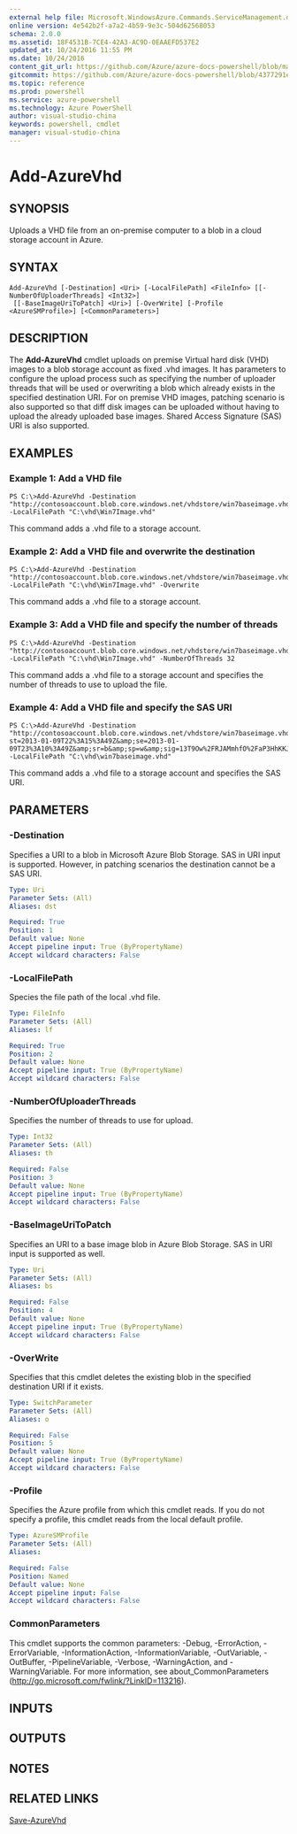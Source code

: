 ```yaml
---
external help file: Microsoft.WindowsAzure.Commands.ServiceManagement.dll-Help.xml
online version: 4e542b2f-a7a2-4b59-9e3c-504d62568053
schema: 2.0.0
ms.assetid: 18F4531B-7CE4-42A3-AC9D-0EAAEFD537E2
updated_at: 10/24/2016 11:55 PM
ms.date: 10/24/2016
content_git_url: https://github.com/Azure/azure-docs-powershell/blob/master/azureps-cmdlets-docs/ServiceManagement/Azure.Service/v3.0.0/Add-AzureVhd.md
gitcommit: https://github.com/Azure/azure-docs-powershell/blob/4377291ee360e58e2c1c5d644155daf6a0279055/azureps-cmdlets-docs/ServiceManagement/Azure.Service/v3.0.0/Add-AzureVhd.md
ms.topic: reference
ms.prod: powershell
ms.service: azure-powershell
ms.technology: Azure PowerShell
author: visual-studio-china
keywords: powershell, cmdlet
manager: visual-studio-china
---
```


# Add-AzureVhd

## SYNOPSIS
Uploads a VHD file from an on-premise computer to a blob in a cloud storage account in Azure.

## SYNTAX

```
Add-AzureVhd [-Destination] <Uri> [-LocalFilePath] <FileInfo> [[-NumberOfUploaderThreads] <Int32>]
 [[-BaseImageUriToPatch] <Uri>] [-OverWrite] [-Profile <AzureSMProfile>] [<CommonParameters>]
```

## DESCRIPTION
The **Add-AzureVhd** cmdlet uploads on premise Virtual hard disk (VHD) images to a blob storage account as fixed .vhd images.
It has parameters to configure the upload process such as specifying the number of uploader threads that will be used or overwriting a blob which already exists in the specified destination URI.
For on premise VHD images, patching scenario is also supported so that diff disk images can be uploaded without having to upload the already uploaded base images. 
Shared Access Signature (SAS) URI is also supported.

## EXAMPLES

### Example 1: Add a VHD file
```
PS C:\>Add-AzureVhd -Destination "http://contosoaccount.blob.core.windows.net/vhdstore/win7baseimage.vhd" -LocalFilePath "C:\vhd\Win7Image.vhd"
```

This command adds a .vhd file to a storage account.

### Example 2: Add a VHD file and overwrite the destination
```
PS C:\>Add-AzureVhd -Destination "http://contosoaccount.blob.core.windows.net/vhdstore/win7baseimage.vhd" -LocalFilePath "C:\vhd\Win7Image.vhd" -Overwrite
```

This command adds a .vhd file to a storage account.

### Example 3: Add a VHD file and specify the number of threads
```
PS C:\>Add-AzureVhd -Destination "http://contosoaccount.blob.core.windows.net/vhdstore/win7baseimage.vhd" -LocalFilePath "C:\vhd\Win7Image.vhd" -NumberOfThreads 32
```

This command adds a .vhd file to a storage account and specifies the number of threads to use to upload the file.

### Example 4: Add a VHD file and specify the SAS URI
```
PS C:\>Add-AzureVhd -Destination "http://contosoaccount.blob.core.windows.net/vhdstore/win7baseimage.vhd?st=2013-01-09T22%3A15%3A49Z&amp;se=2013-01-09T23%3A10%3A49Z&amp;sr=b&amp;sp=w&amp;sig=13T9Ow%2FRJAMmhfO%2FaP3HhKKJ6AY093SmveOSIV4%2FR7w%3D" -LocalFilePath "C:\vhd\win7baseimage.vhd"
```

This command adds a .vhd file to a storage account and specifies the SAS URI.

## PARAMETERS

### -Destination
Specifies a URI to a blob in Microsoft Azure Blob Storage.
SAS in URI input is supported.
However, in patching scenarios the destination cannot be a SAS URI.

```yaml
Type: Uri
Parameter Sets: (All)
Aliases: dst

Required: True
Position: 1
Default value: None
Accept pipeline input: True (ByPropertyName)
Accept wildcard characters: False
```

### -LocalFilePath
Species the file path of the local .vhd file.

```yaml
Type: FileInfo
Parameter Sets: (All)
Aliases: lf

Required: True
Position: 2
Default value: None
Accept pipeline input: True (ByPropertyName)
Accept wildcard characters: False
```

### -NumberOfUploaderThreads
Specifies the number of threads to use for upload.

```yaml
Type: Int32
Parameter Sets: (All)
Aliases: th

Required: False
Position: 3
Default value: None
Accept pipeline input: True (ByPropertyName)
Accept wildcard characters: False
```

### -BaseImageUriToPatch
Specifies an URI to a base image blob in Azure Blob Storage.
SAS in URI input is supported as well.

```yaml
Type: Uri
Parameter Sets: (All)
Aliases: bs

Required: False
Position: 4
Default value: None
Accept pipeline input: True (ByPropertyName)
Accept wildcard characters: False
```

### -OverWrite
Specifies that this cmdlet deletes the existing blob in the specified destination URI if it exists.

```yaml
Type: SwitchParameter
Parameter Sets: (All)
Aliases: o

Required: False
Position: 5
Default value: None
Accept pipeline input: True (ByPropertyName)
Accept wildcard characters: False
```

### -Profile
Specifies the Azure profile from which this cmdlet reads.
If you do not specify a profile, this cmdlet reads from the local default profile.

```yaml
Type: AzureSMProfile
Parameter Sets: (All)
Aliases: 

Required: False
Position: Named
Default value: None
Accept pipeline input: False
Accept wildcard characters: False
```

### CommonParameters
This cmdlet supports the common parameters: -Debug, -ErrorAction, -ErrorVariable, -InformationAction, -InformationVariable, -OutVariable, -OutBuffer, -PipelineVariable, -Verbose, -WarningAction, and -WarningVariable. For more information, see about_CommonParameters (http://go.microsoft.com/fwlink/?LinkID=113216).

## INPUTS

## OUTPUTS

## NOTES

## RELATED LINKS

[Save-AzureVhd](./Save-AzureVhd.md)


